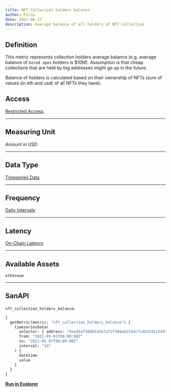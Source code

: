 ```yaml
---
title: NFT Collection holders balance
author: Filip
date: 2022-06-17
description: Average balance of all holders of NFT collection
---
```

## Definition

This metric represents collection holders average balance 
(e.g. average balance of `bored apes` holders is $10M). Assumption 
is that cheap collections that are held by big addresses 
might go up in the future.

Balance of holders is calculated based on their ownership of NFTs
(sum of values (in eth and usd) of all NFTs they have).


## Access

[Restricted Access](/metrics/details/access#restricted-access).

---

## Measuring Unit

Amount in USD

---

## Data Type

[Timeseries Data](/metrics/details/data-type#timeseries-data)

---

## Frequency

[Daily Intervals](/metrics/details/frequency#daily-frequency)


---

## Latency

[On-Chain Latency](/metrics/details/latency#on-chain-latency)

---

## Available Assets

`ethereum`

---

## SanAPI

`nft_collection_holders_balance`:

```graphql
{
  getMetric(metric: "nft_collection_holders_balance") {
    timeseriesData(
      selector: { address: "0xed5af388653567af2f388e6224dc7c4b3241c544" }
      from: "2022-05-01T00:00:00Z"
      to: "2022-05-07T00:00:00Z"
      interval: "1d"
    ) {
      datetime
      value
    }
  }
}
```

**[Run in
Explorer](<https://api-stage.santiment.net/graphiql?query=%7B%0A%20%20getMetric(metric%3A%20%22nft_collection_holders_balance%22)%20%7B%0A%20%20%20%20timeseriesData(%0A%20%20%20%20%20%20selector%3A%20%7B%20address%3A%20%220xed5af388653567af2f388e6224dc7c4b3241c544%22%20%7D%0A%20%20%20%20%20%20from%3A%20%222022-05-01T00%3A00%3A00Z%22%0A%20%20%20%20%20%20to%3A%20%222022-05-07T00%3A00%3A00Z%22%0A%20%20%20%20%20%20interval%3A%20%221d%22%0A%20%20%20%20)%20%7B%0A%20%20%20%20%20%20datetime%0A%20%20%20%20%20%20value%0A%20%20%20%20%7D%0A%20%20%7D%0A%7D>)**
